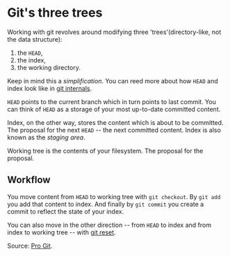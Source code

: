 [s/progit]: sources/progit.md
[git_re_cmds]: git_re_cmds.md
[git_internals]: git_internals.md

# Git's three trees

Working with git revolves around modifying three 'trees'(directory-like, not the
data structure):

1. the `HEAD`,
2. the index,
3. the working directory.

Keep in mind this a *simplification*. You can reed more about how `HEAD` and
index look like in [git internals][git_internals].

`HEAD` points to the current branch which in turn points to last commit. You can
think of `HEAD` as a storage of your most up-to-date committed content.

Index, on the other way, stores the content which is about to be committed. The
proposal for the next `HEAD` -- the next committed content. Index is also known
as the *staging area*.

Working tree is the contents of your filesystem. The proposal for the proposal.

## Workflow

You move content from `HEAD` to working tree with `git checkout`. By `git add`
you add that content to index. And finally by `git commit` you create a commit
to reflect the state of your index.

You can also move in the other direction -- from `HEAD` to index and from index
to working tree -- with [git reset][git_re_cmds].

Source: [Pro Git][s/progit].

